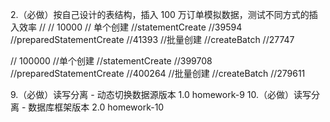 2.（必做）按自己设计的表结构，插入 100 万订单模拟数据，测试不同方式的插入效率
//
// 10000
// 单个创建
//statementCreate
//39594
//preparedStatementCreate
//41393
//批量创建
//createBatch
//27747

// 100000
//单个创建
//statementCreate
//399708
//preparedStatementCreate
//400264
//批量创建
//createBatch
//279611

9.（必做）读写分离 - 动态切换数据源版本 1.0
homework-9
10.（必做）读写分离 - 数据库框架版本 2.0
homework-10
